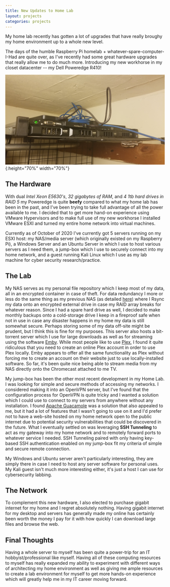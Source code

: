 ```yaml
---
title: New Updates to Home Lab
layout: projects
categories: projects
---
```


My home lab recently has gotten a lot of upgrades that have really broughy my home environment up to a whole new level.

<!--more-->

The days of the humble Raspberry Pi homelab + whatever-spare-computer-I-Had are quite over, as I've recently had some great hardware upgrades that really allow me to do much more. Introducing my new workhorse in my closet datacenter -- my Dell Poweredge R410!

![My Poweredge](/assets/img/poweredge.jpg){:height="70%" width="70%"}

## The Hardware

With dual *Intel Xeon E5630's*, *32 gigabytes of RAM*, and *4 1tb hard drives in RAID 5* my Poweredge is quite **beefy** compared to what my home lab has been in the past, and I've been trying to take full advantage of all the power available to me. I decided that to get more hand-on experience using VMware Hypervisors and to make full use of my new workhorse I installed VMware ESXI and turned my entire home network into virtual machines.

Currently as of October of 2020 I've currently got 5 servers running on my ESXI host: my NAS/media server (which originally existed on my Raspberry Pi), a Windows Server and an Ubuntu Server in which I use to host various servers as I need them, a jump-box which I use to securely connect into my home network, and a guest running Kali Linux which I use as my lab machine for cyber security research/practice.

## The Lab

My NAS serves as my personal file repository which I keep most of my data, all in an encrypted container in case of theft. For data redundancy I more or less do the same thing as my previous NAS (as detailed [here](/projects/2019/02/09/website_pt3.html)) where I Rsync my data onto an encrypted external drive in case my RAID array breaks for whatever reason. Since I had a spare hard drive as well, I decided to make monthly backups onto a cold-storage drive I keep in a fireproof safe when not in use in case any disaster happens in my home my data is still somewhat secure. Perhaps storing some of my data off-site might be prudent, but I think this is fine for my purposes. This server also hosts a bit-torrent server which I use for large downloads as well as for streaming using the software [Emby](https://emby.media/). While most people like to use [Plex](https://www.plex.tv/), I found it quite ridiculous that you need to create an online Plex account in order to use Plex locally. Emby appears to offer all the same functionality as Plex without forcing me to create an account on their website just to use locally-installed software. So far, it's been quite nice being able to stream media from my NAS directly onto the Chromecast attached to me TV.

My jump-box has been the other most recent development in my Home Lab. I was looking for simple and secure methods of accessing my networks. I considered making it into an OpenVPN server, but I've found that the configuration process for OpenVPN is quite tricky and I wanted a solution which I could use to connect to my servers from anywhere without any installation. I found [Apache Guacamole](https://guacamole.apache.org/) was a solution that also appealed to me, but it had a lot of features that I wasn't going to use on it and I'd prefer not to have a web-site hosted on my home network open to the public internet due to potential security vulnerabilities that could be discovered in the future. What I eventually settled on was leveraging **SSH Tunneling** to act as my gateway into my home network and to remotely forward ports to whatever service I needed. SSH Tunneling paired with only having key-based SSH authentication enabled on my jump-box fit my criteria of simple and secure remote connection.

My Windows and Ubuntu server aren't particularly interesting, they are simply there in case I need to host any server software for personal uses. My Kali guest isn't much more interesting either, it's just a host I can use for cybersecurity labbing.  

## The Network

To complement this new hardware, I also elected to purchase gigabit internet for my home and I regret absolutely nothing. Having gigabit internet for my desktop and servers has generally made my online has certainly been worth the money I pay for it with how quickly I can download large files and browse the web.

## Final Thoughts

Having a whole server to myself has been quite a power-trip for an IT hobbyist/professional like myself. Having all of these computing resources to myself has really expanded my ability to experiment with different ways of architecting my home environment as well as giving me ample resources to create a lab environment for myself to get more hands-on experience which will greatly help me in my IT career moving forward.
